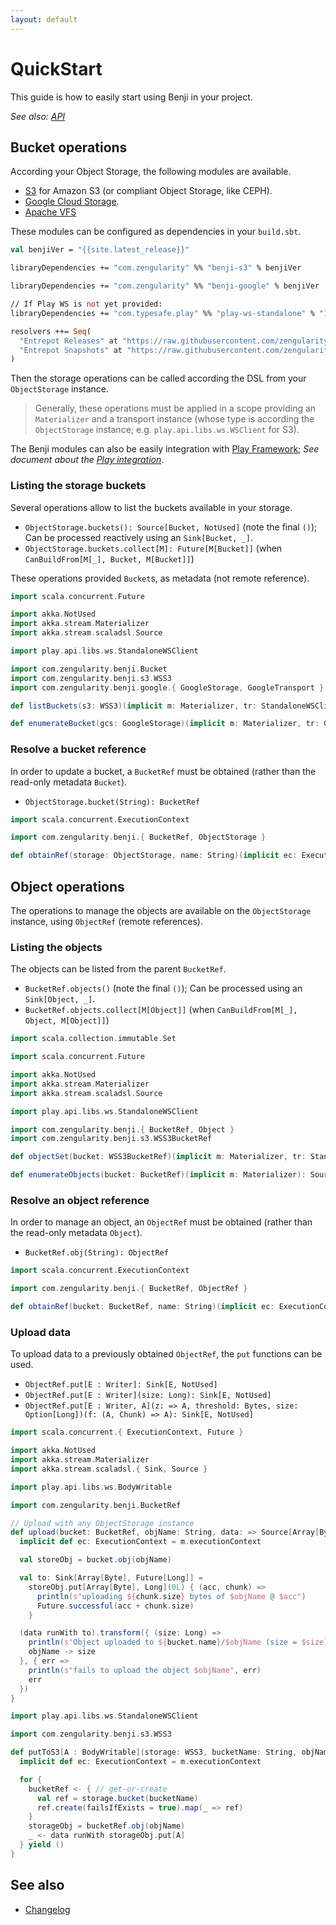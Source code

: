 ```yaml
---
layout: default
---
```


# QuickStart

This guide is how to easily start using Benji in your project.

*See also: [API](https://zengularity.github.io/benji/api/)*

## Bucket operations

According your Object Storage, the following modules are available.

- [S3](./s3/usage.md) for Amazon S3 (or compliant Object Storage, like CEPH).
- [Google Cloud Storage](./google/usage.md).
- [Apache VFS](./vfs/usage.md)

These modules can be configured as dependencies in your `build.sbt`.

```ocaml
val benjiVer = "{{site.latest_release}}"

libraryDependencies += "com.zengularity" %% "benji-s3" % benjiVer

libraryDependencies += "com.zengularity" %% "benji-google" % benjiVer

// If Play WS is not yet provided:
libraryDependencies += "com.typesafe.play" %% "play-ws-standalone" % "1.1.3"

resolvers ++= Seq(
  "Entrepot Releases" at "https://raw.githubusercontent.com/zengularity/entrepot/master/releases",
  "Entrepot Snapshots" at "https://raw.githubusercontent.com/zengularity/entrepot/master/snapshots"
)
```

Then the storage operations can be called according the DSL from your `ObjectStorage` instance.

> Generally, these operations must be applied in a scope providing an `Materializer` and a transport instance (whose type is according the `ObjectStorage` instance; e.g. `play.api.libs.ws.WSClient` for S3).

The Benji modules can also be easily integration with [Play Framework](https://www.playframework.com/); *See document about the [Play integration](play/integration.md)*.

### Listing the storage buckets

Several operations allow to list the buckets available in your storage. 

- `ObjectStorage.buckets(): Source[Bucket, NotUsed]` (note the final `()`); Can be processed reactively using an `Sink[Bucket, _]`.
- `ObjectStorage.buckets.collect[M]: Future[M[Bucket]]` (when `CanBuildFrom[M[_], Bucket, M[Bucket]]`)

These operations provided `Bucket`s, as metadata (not remote reference).

```scala
import scala.concurrent.Future

import akka.NotUsed
import akka.stream.Materializer
import akka.stream.scaladsl.Source

import play.api.libs.ws.StandaloneWSClient

import com.zengularity.benji.Bucket
import com.zengularity.benji.s3.WSS3
import com.zengularity.benji.google.{ GoogleStorage, GoogleTransport }

def listBuckets(s3: WSS3)(implicit m: Materializer, tr: StandaloneWSClient): Future[List[Bucket]] = s3.buckets.collect[List]

def enumerateBucket(gcs: GoogleStorage)(implicit m: Materializer, tr: GoogleTransport): Source[Bucket, NotUsed] = gcs.buckets()
```

### Resolve a bucket reference

In order to update a bucket, a `BucketRef` must be obtained (rather than the read-only metadata `Bucket`).

- `ObjectStorage.bucket(String): BucketRef`

```scala
import scala.concurrent.ExecutionContext

import com.zengularity.benji.{ BucketRef, ObjectStorage }

def obtainRef(storage: ObjectStorage, name: String)(implicit ec: ExecutionContext): BucketRef = storage.bucket(name)
```

## Object operations

The operations to manage the objects are available on the `ObjectStorage` instance, using `ObjectRef` (remote references).

### Listing the objects

The objects can be listed from the parent `BucketRef`.

- `BucketRef.objects()` (note the final `()`); Can be processed using an `Sink[Object, _]`.
- `BucketRef.objects.collect[M[Object]]` (when `CanBuildFrom[M[_], Object, M[Object]]`)

```scala
import scala.collection.immutable.Set

import scala.concurrent.Future

import akka.NotUsed
import akka.stream.Materializer
import akka.stream.scaladsl.Source

import play.api.libs.ws.StandaloneWSClient

import com.zengularity.benji.{ BucketRef, Object }
import com.zengularity.benji.s3.WSS3BucketRef

def objectSet(bucket: WSS3BucketRef)(implicit m: Materializer, tr: StandaloneWSClient): Future[Set[Object]] = bucket.objects.collect[Set]

def enumerateObjects(bucket: BucketRef)(implicit m: Materializer): Source[Object, NotUsed] = bucket.objects()
```

### Resolve an object reference

In order to manage an object, an `ObjectRef` must be obtained (rather than the read-only metadata `Object`).

- `BucketRef.obj(String): ObjectRef`

```scala
import scala.concurrent.ExecutionContext

import com.zengularity.benji.{ BucketRef, ObjectRef }

def obtainRef(bucket: BucketRef, name: String)(implicit ec: ExecutionContext): ObjectRef = bucket.obj(name)
```

### Upload data

To upload data to a previously obtained `ObjectRef`, the `put` functions can be used.

- `ObjectRef.put[E : Writer]: Sink[E, NotUsed]`
- `ObjectRef.put[E : Writer](size: Long): Sink[E, NotUsed]`
- `ObjectRef.put[E : Writer, A](z: => A, threshold: Bytes, size: Option[Long])(f: (A, Chunk) => A): Sink[E, NotUsed]`

```scala
import scala.concurrent.{ ExecutionContext, Future }

import akka.NotUsed
import akka.stream.Materializer
import akka.stream.scaladsl.{ Sink, Source }

import play.api.libs.ws.BodyWritable

import com.zengularity.benji.BucketRef

// Upload with any ObjectStorage instance
def upload(bucket: BucketRef, objName: String, data: => Source[Array[Byte], NotUsed])(implicit m: Materializer, w: BodyWritable[Array[Byte]]): Future[(String, Long)] = {
  implicit def ec: ExecutionContext = m.executionContext

  val storeObj = bucket.obj(objName)

  val to: Sink[Array[Byte], Future[Long]] =
    storeObj.put[Array[Byte], Long](0L) { (acc, chunk) =>
      println(s"uploading ${chunk.size} bytes of $objName @ $acc")
      Future.successful(acc + chunk.size)
    }

  (data runWith to).transform({ (size: Long) =>
    println(s"Object uploaded to ${bucket.name}/$objName (size = $size)")
    objName -> size
  }, { err =>
    println(s"fails to upload the object $objName", err)
    err
  })
}

import play.api.libs.ws.StandaloneWSClient

import com.zengularity.benji.s3.WSS3

def putToS3[A : BodyWritable](storage: WSS3, bucketName: String, objName: String, data: => Source[A, NotUsed])(implicit m: Materializer, tr: StandaloneWSClient): Future[Unit] = {
  implicit def ec: ExecutionContext = m.executionContext

  for {
    bucketRef <- { // get-or-create
      val ref = storage.bucket(bucketName)
      ref.create(failsIfExists = true).map(_ => ref)
    }
    storageObj = bucketRef.obj(objName)
    _ <- data runWith storageObj.put[A]
  } yield ()
}
```

## See also

- [Changelog](changelog.md)